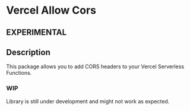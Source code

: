 # Vercel Allow Cors

## **EXPERIMENTAL**

## Description

This package allows you to add CORS headers to your Vercel Serverless Functions.

### WIP

Library is still under development and might not work as expected.
